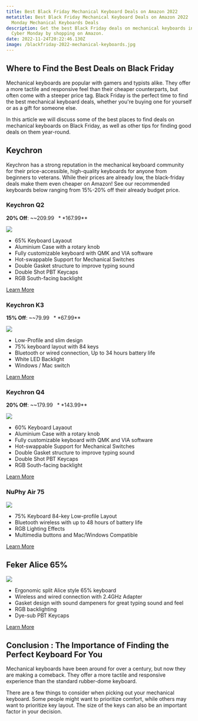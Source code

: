 ```yaml
---
title: Best Black Friday Mechanical Keyboard Deals on Amazon 2022
metatitle: Best Black Friday Mechanical Keyboard Deals on Amazon 2022  | Cyber
  Monday Mechanical Keyboards Deals
description: Get the best Black Friday deals on mechanical keyboards in time for
  Cyber Monday by shopping on Amazon.
date: 2022-11-24T20:22:46.130Z
image: /blackfriday-2022-mechanical-keyboards.jpg
---
```

## Where to Find the Best Deals on Black Friday
Mechanical keyboards are popular with gamers and typists alike. They offer a more tactile and responsive feel than their cheaper counterparts, but often come with a steeper price tag. Black Friday is the perfect time to find the best mechanical keyboard deals, whether you're buying one for yourself or as a gift for someone else.

In this article we will discuss some of the best places to find deals on mechanical keyboards on Black Friday, as well as other tips for finding good deals on them year-round.

## Keychron

Keychron has a strong reputation in the mechanical keyboard community for their price-accessible, high-quality keyboards for anyone from beginners to veterans. While their prices are already low, the black-friday deals make them even cheaper on Amazon! See our recommended keyboards below ranging from 15%-20% off their already budget price.

<div class="row">
<div class="col-lg-4">

### Keychron Q2

**20% Off**: ~~$209.99~~ **$167.99**

<a href="https://www.amazon.com/Keychron-Q2-Mechanical-Programmable-Hot-swappable/dp/B09JS77KR9?crid=IIDQI9F0L36G&keywords=keychron+q&qid=1669321471&sprefix=keychron+q%2Caps%2C73&sr=8-6&ufe=app_do%3Aamzn1.fos.fa474cd8-6dfc-4bad-a280-890f5a4e2f90&linkCode=li3&tag=tryorthokey06-20&linkId=892714605087e425d00f3ac9476fe925&language=en_US&ref_=as_li_ss_il" target="_blank"><img border="0" src="//ws-na.amazon-adsystem.com/widgets/q?_encoding=UTF8&ASIN=B09JS77KR9&Format=_SL250_&ID=AsinImage&MarketPlace=US&ServiceVersion=20070822&WS=1&tag=tryorthokey06-20&language=en_US" ></a><img src="https://ir-na.amazon-adsystem.com/e/ir?t=tryorthokey06-20&language=en_US&l=li3&o=1&a=B09JS77KR9" width="1" height="1" border="0" alt="" style="border:none !important; margin:0px !important;" />

- 65% Keyboard Layaout 
- Aluminium Case with a rotary knob
- Fully customizable keyboard with QMK and VIA software
- Hot-swappable Support for Mechanical Switches
- Double Gasket structure to improve typing sound
- Double Shot PBT Keycaps
- RGB South-facing backlight

<a href="https://amzn.to/3U5jkLa" class="btn btn-primary">Learn More</a>

</div>
<div class="col-lg-4">

### Keychron K3

**15% Off**: ~~$79.99~~ **$67.99**

<a href="https://www.amazon.com/Keychron-Ultra-Slim-Wireless-Bluetooth-Mechanical/dp/B0B48ZVQH5?crid=1NZG1JMFY79WK&keywords=keychron&psr=EY17&qid=1669322213&s=black-friday&sprefix=keychron+%2Cblack-friday%2C138&sr=1-7-spons&ufe=app_do%3Aamzn1.fos.fa474cd8-6dfc-4bad-a280-890f5a4e2f90&sp_csd=d2lkZ2V0TmFtZT1zcF9tdGY&psc=1&m=A2ZFQ8CYGWLPP0&SPES=1&linkCode=li3&tag=tryorthokey06-20&linkId=8ae4e7b50afafbd00909357a6b3e1b4a&language=en_US&ref_=as_li_ss_il" target="_blank"><img border="0" src="//ws-na.amazon-adsystem.com/widgets/q?_encoding=UTF8&ASIN=B0B48ZVQH5&Format=_SL250_&ID=AsinImage&MarketPlace=US&ServiceVersion=20070822&WS=1&tag=tryorthokey06-20&language=en_US" ></a><img src="https://ir-na.amazon-adsystem.com/e/ir?t=tryorthokey06-20&language=en_US&l=li3&o=1&a=B0B48ZVQH5" width="1" height="1" border="0" alt="" style="border:none !important; margin:0px !important;" />

- Low-Profile and slim design
- 75% keyboard layout with 84 keys
- Bluetooth or wired connection, Up to 34 hours battery life
- White LED Backlight
- Windows / Mac switch

<a href="https://amzn.to/3VtBI1D" class="btn btn-primary">Learn More</a>

</div>
<div class="col-lg-4">

### Keychron Q4

**20% Off**: ~~$179.99~~ **$143.99**

<a href="https://www.amazon.com/dp/B09DSD5D33?_encoding=UTF8&psc=1&linkCode=li3&tag=tryorthokey06-20&linkId=7393622bfb4f82a11a69251deab7537e&language=en_US&ref_=as_li_ss_il" target="_blank"><img border="0" src="//ws-na.amazon-adsystem.com/widgets/q?_encoding=UTF8&ASIN=B09DSD5D33&Format=_SL250_&ID=AsinImage&MarketPlace=US&ServiceVersion=20070822&WS=1&tag=tryorthokey06-20&language=en_US" ></a><img src="https://ir-na.amazon-adsystem.com/e/ir?t=tryorthokey06-20&language=en_US&l=li3&o=1&a=B09DSD5D33" width="1" height="1" border="0" alt="" style="border:none !important; margin:0px !important;" />

- 60% Keyboard Layaout 
- Aluminium Case with a rotary knob
- Fully customizable keyboard with QMK and VIA software
- Hot-swappable Support for Mechanical Switches
- Double Gasket structure to improve typing sound
- Double Shot PBT Keycaps
- RGB South-facing backlight


<a href="https://amzn.to/3EX5pCC" class="btn btn-primary">Learn More</a>

</div>
</div>

### NuPhy Air 75

<a href="https://www.amazon.com/Air75-Mechanical-Connection-Compatible-Systems-Gateron/dp/B09KG6MSVH?crid=K6H35UAZFYMR&keywords=mechanical%2Bkeyboards&psr=EY17&qid=1669323185&s=black-friday&sprefix=mechanical%2Bkeyboard%2Cblack-friday%2C49&sr=1-21&ufe=app_do%3Aamzn1.fos.fa474cd8-6dfc-4bad-a280-890f5a4e2f90&th=1&linkCode=li3&tag=tryorthokey06-20&linkId=d2fd7181fa5befa550336f54b8d33745&language=en_US&ref_=as_li_ss_il" target="_blank"><img border="0" src="//ws-na.amazon-adsystem.com/widgets/q?_encoding=UTF8&ASIN=B09KG6MSVH&Format=_SL250_&ID=AsinImage&MarketPlace=US&ServiceVersion=20070822&WS=1&tag=tryorthokey06-20&language=en_US" ></a><img src="https://ir-na.amazon-adsystem.com/e/ir?t=tryorthokey06-20&language=en_US&l=li3&o=1&a=B09KG6MSVH" width="1" height="1" border="0" alt="" style="border:none !important; margin:0px !important;" />

- 75% Keyboard 84-key Low-profile Layout
- Bluetooth wireless with up to 48 hours of battery life
- RGB Lighting Effects
- Multimedia buttons and Mac/Windows Compatible

<a href="https://amzn.to/3UalzNf" class="btn btn-primary">Learn More</a>


## Feker Alice 65%

<a href="https://www.amazon.com/Ergonomic-Mechanical-Keyboard-Wireless-Customized-Programmable/dp/B0BL7B6MMB?crid=OKRAJ264QSU6&keywords=akko%2Balice&qid=1669323388&sprefix=akko%2Balice%2Caps%2C71&sr=8-1-spons&ufe=app_do%3Aamzn1.fos.fa474cd8-6dfc-4bad-a280-890f5a4e2f90&sp_csd=d2lkZ2V0TmFtZT1zcF9hdGY&th=1&linkCode=li3&tag=tryorthokey06-20&linkId=7b822c13115154892d9498ffdd54fbda&language=en_US&ref_=as_li_ss_il" target="_blank"><img border="0" src="//ws-na.amazon-adsystem.com/widgets/q?_encoding=UTF8&ASIN=B0BL7B6MMB&Format=_SL250_&ID=AsinImage&MarketPlace=US&ServiceVersion=20070822&WS=1&tag=tryorthokey06-20&language=en_US" ></a><img src="https://ir-na.amazon-adsystem.com/e/ir?t=tryorthokey06-20&language=en_US&l=li3&o=1&a=B0BL7B6MMB" width="1" height="1" border="0" alt="" style="border:none !important; margin:0px !important;" />

- Ergonomic split Alice style 65% keyboard
- Wireless and wired connection with 2.4GHz Adapter
- Gasket design with sound dampeners for great typing sound and feel
- RGB backlighting
- Dye-sub PBT Keycaps

<a href="https://amzn.to/3ECDVB2" class="btn btn-primary">Learn More</a>

## Conclusion : The Importance of Finding the Perfect Keyboard For You
Mechanical keyboards have been around for over a century, but now they are making a comeback. They offer a more tactile and responsive experience than the standard rubber-dome keyboard.

There are a few things to consider when picking out your mechanical keyboard. Some people might want to prioritize comfort, while others may want to prioritize key layout. The size of the keys can also be an important factor in your decision.